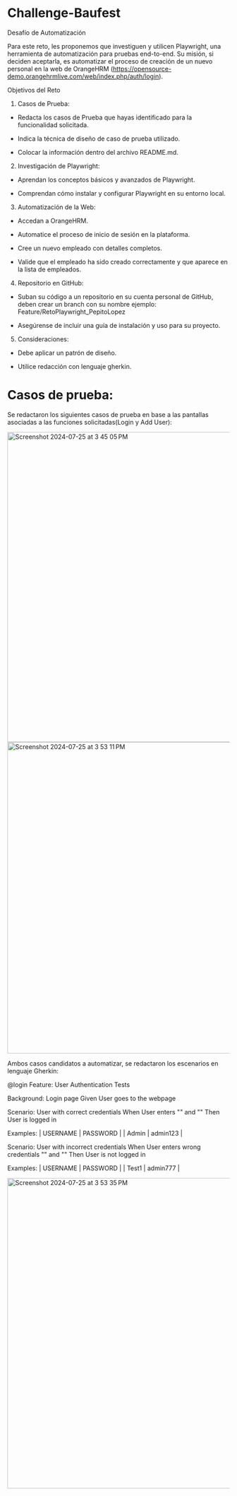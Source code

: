 # Challenge-Baufest
 
Desafío de Automatización

Para este reto, les proponemos que investiguen y utilicen Playwright, una herramienta
de automatización para pruebas end-to-end. Su misión, si deciden aceptarla, es
automatizar el proceso de creación de un nuevo personal en la web de OrangeHRM
(https://opensource-demo.orangehrmlive.com/web/index.php/auth/login).

Objetivos del Reto
1. Casos de Prueba:

- Redacta los casos de Prueba que hayas identificado para la funcionalidad
solicitada.

- Indica la técnica de diseño de caso de prueba utilizado.

- Colocar la información dentro del archivo README.md.

2. Investigación de Playwright:
   
- Aprendan los conceptos básicos y avanzados de Playwright.

- Comprendan cómo instalar y configurar Playwright en su entorno local.

3. Automatización de la Web:

- Accedan a OrangeHRM.

- Automatice el proceso de inicio de sesión en la plataforma.

- Cree un nuevo empleado con detalles completos.

- Valide que el empleado ha sido creado correctamente y que aparece en la lista de empleados.

4. Repositorio en GitHub:
   
- Suban su código a un repositorio en su cuenta personal de GitHub, deben crear un branch con su nombre ejemplo: Feature/RetoPlaywright_PepitoLopez

- Asegúrense de incluir una guía de instalación y uso para su proyecto.

5. Consideraciones:
   
- Debe aplicar un patrón de diseño.

- Utilice redacción con lenguaje gherkin.


# Casos de prueba:
Se redactaron los siguientes casos de prueba en base a las pantallas asociadas a las funciones solicitadas(Login y Add User):

<img width="702" alt="Screenshot 2024-07-25 at 3 45 05 PM" src="https://github.com/user-attachments/assets/c3ec0d9e-190a-486a-ac48-9e7463a453e3">

<img width="705" alt="Screenshot 2024-07-25 at 3 53 11 PM" src="https://github.com/user-attachments/assets/803cd5fb-6e7e-4719-9b9e-e2c4f99ba40a">

Ambos casos candidatos a automatizar, se redactaron los escenarios en lenguaje Gherkin:

@login
Feature: User Authentication Tests

Background: Login page
Given User goes to the webpage

Scenario: User with correct credentials
When User enters "<USERNAME>" and "<PASSWORD>"
Then User is logged in

Examples:
        |   USERNAME      |   PASSWORD |
        |   Admin         |   admin123 |

Scenario: User with incorrect credentials
When User enters wrong credentials "<USERNAME>" and "<PASSWORD>"
Then User is not logged in

Examples:
        |   USERNAME      |   PASSWORD |
        |   Test1         |   admin777 |


<img width="703" alt="Screenshot 2024-07-25 at 3 53 35 PM" src="https://github.com/user-attachments/assets/ac4670b3-c689-4e48-8ecb-89aeff7740fa">



